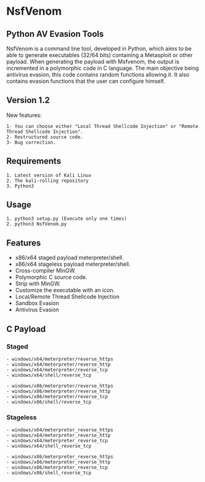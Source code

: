 # NsfVenom

## Python AV Evasion Tools

NsfVenom is a command line tool, developed in Python, which aims to be able to generate executables (32/64 bits) containing a Metasploit or other payload. 
When generating the payload with Msfvenom, the output is incremented in a polymorphic code in C language. 
The main objective being antivirus evasion, this code contains random functions allowing it. 
It also contains evasion functions that the user can configure himself.

## Version 1.2
New features:
```
1- You can choose either "Local Thread Shellcode Injection" or "Remote Thread Shellcode Injection".
2- Restructured source code.
3- Bug correction.
```

## Requirements
```
1. Latest version of Kali Linux
2. The kali-rolling repository
3. Python3
```

## Usage
```
1. python3 setup.py (Execute only one times)
2. python3 NsfVenom.py
```

## Features
- x86/x64 staged payload meterpreter/shell.
- x86/x64 stageless payload meterpreter/shell.
- Cross-compiler MinGW.
- Polymorphic C source code.
- Strip with MinGW.
- Customize the executable with an icon.
- Local/Remote Thread Shellcode Injection
- Sandbox Evasion 
- Antivirus Evasion

## C Payload
### Staged
```
- windows/x64/meterpreter/reverse_https 
- windows/x64/meterpreter/reverse_http
- windows/x64/meterpreter/reverse_tcp
- windows/x64/shell/reverse_tcp

- windows/x86/meterpreter/reverse_https 
- windows/x86/meterpreter/reverse_http
- windows/x86/meterpreter/reverse_tcp
- windows/x86/shell/reverse_tcp
```
### Stageless
```
- windows/x64/meterpreter_reverse_https
- windows/x64/meterpreter_reverse_http
- windows/x64/meterpreter_reverse_tcp 
- windows/x64/shell_reverse_tcp

- windows/x86/meterpreter_reverse_https 
- windows/x86/meterpreter_reverse_http
- windows/x86/meterpreter_reverse_tcp
- windows/x86/shell_reverse_tcp
```
